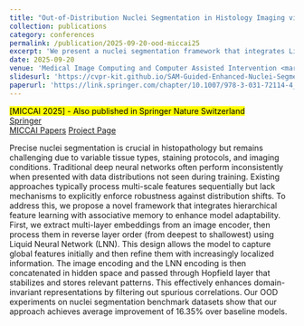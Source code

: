 ```yaml
---
title: "Out-of-Distribution Nuclei Segmentation in Histology Imaging via Liquid Neural Networks with Modern Hopfield Layer"
collection: publications
category: conferences
permalink: /publication/2025-09-20-ood-miccai25
excerpt: 'We present a nuclei segmentation framework that integrates Liquid Neural Networks with a Modern Hopfield Layer to improve robustness under distribution shifts in histology imaging. By processing embeddings in reverse hierarchical order and stabilizing them through associative memory, our method enhances domain-invariant representations. Experiments on benchmark datasets show an average 16.35% OOD improvement over baselines.'
date: 2025-09-20
venue: 'Medical Image Computing and Computer Assisted Intervention <mark>[MICCAI]</mark>'
slidesurl: 'https://cvpr-kit.github.io/SAM-Guided-Enhanced-Nuclei-Segmentation/'
paperurl: 'https://link.springer.com/chapter/10.1007/978-3-031-72114-4_52'
---
```

<mark>[MICCAI 2025] - Also published in Springer Nature Switzerland</mark>  
<a href="https://link.springer.com/chapter/10.1007/978-3-032-04981-0_38">Springer</a>  
<a href="https://papers.miccai.org/miccai-2025/0661-Paper3815.html">MICCAI Papers</a>
<a href="https://github.com/CVPR-KIT/OOD-Nuclei-Segmentation-via-LNNs-with-MHN">Project Page</a>

Precise nuclei segmentation is crucial in histopathology but remains challenging due to variable tissue types, staining protocols, and imaging conditions. Traditional deep neural networks often perform inconsistently when presented with data distributions not seen during training. Existing approaches typically process multi-scale features sequentially but lack mechanisms to explicitly enforce robustness against distribution shifts. To address this, we propose a novel framework that integrates hierarchical feature learning with associative memory to enhance model adaptability. First, we extract multi-layer embeddings from an image encoder, then process them in reverse layer order (from deepest to shallowest) using Liquid Neural Network (LNN). This design allows the model to capture global features initially and then refine them with increasingly localized information. The image encoding and the LNN encoding is then concatenated in hidden space and passed through Hopfield layer that stabilizes and stores relevant patterns. This effectively enhances domain-invariant representations by filtering out spurious correlations. Our OOD experiments on nuclei segmentation benchmark datasets show that our approach achieves average improvement of 16.35% over baseline models.